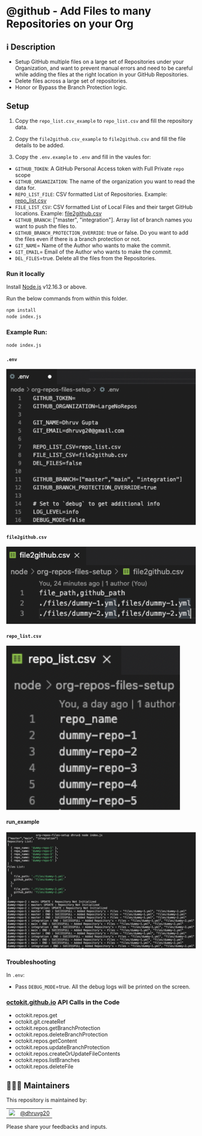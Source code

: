 # @github - Add Files to many Repositories on your Org

## ℹ Description

- Setup GitHub multiple files on a large set of Repositories under your Organization, and want to prevent manual errors and need to be careful while adding the files at the right location in your GitHub Repositories.
- Delete files across a large set of repositories.
- Honor or Bypass the Branch Protection logic.

## Setup

1. Copy the `repo_list.csv_example` to `repo_list.csv` and fill the repository data.
2. Copy the `file2github.csv_example` to `file2github.csv` and fill the file details to be added.

3. Copy the `.env.example` to `.env` and fill in the vaules for:
- `GITHUB_TOKEN`: A GitHub Personal Access token with Full Private `repo` scope
- `GITHUB_ORGANIZATION`: The name of the organization you want to read the data for.
- `REPO_LIST_FILE`: CSV formatted List of Repositories. Example: [repo_list.csv](./repo_list.csv_example) 
- `FILE_LIST_CSV`: CSV formatted List of Local Files and their target GitHub locations. Example: [file2github.csv](./file2github.csv_example) 
- `GITHUB_BRANCH`: ["master", "integration"]. Array list of branch names you want to push the files to.  
- `GITHUB_BRANCH_PROTECTION_OVERRIDE`: true or false. Do you want to add the files even if there is a branch protection or not. 
- `GIT_NAME`= Name of the Author who wants to make the commit. 
- `GIT_EMAIL`= Email of the Author who wants to make the commit. 
- `DEL_FILES`=true. Delete all the files from the Repositories.

### Run it locally

Install [Node.js](https://nodejs.org/en/download/) v12.16.3 or above. 

Run the below commands from within this folder.

```sh
npm install
node index.js
```

### Example Run:

```sh
node index.js
```

#### `.env`
![env image](imgs/env.png)

#### `file2github.csv`
![file2github image](imgs/file2github.png)

#### `repo_list.csv`
![repo_list image](imgs/repo_list.png)

#### run_example 
![run_example image](imgs/run_example.png)

### Troubleshooting 
In `.env`:
- Pass `DEBUG_MODE`=true. All the debug logs will be printed on the screen. 


### [octokit.github.io](https://octokit.github.io/rest.js/v18) API Calls in the Code

- octokit.repos.get
- octokit.git.createRef
- octokit.repos.getBranchProtection
- octokit.repos.deleteBranchProtection
- octokit.repos.getContent
- octokit.repos.updateBranchProtection
- octokit.repos.createOrUpdateFileContents
- octokit.repos.listBranches
- octokit.repos.deleteFile

## 👨🏻‍💻 Maintainers
This repository is maintained by:

| | |
|:---:|:---:|
| [<img src="https://github.com/dhruvg20.png" width="40">](https://github.com/dhruvg20) | [@dhruvg20](https://github.com/pattacini) |

Please share your feedbacks and inputs.